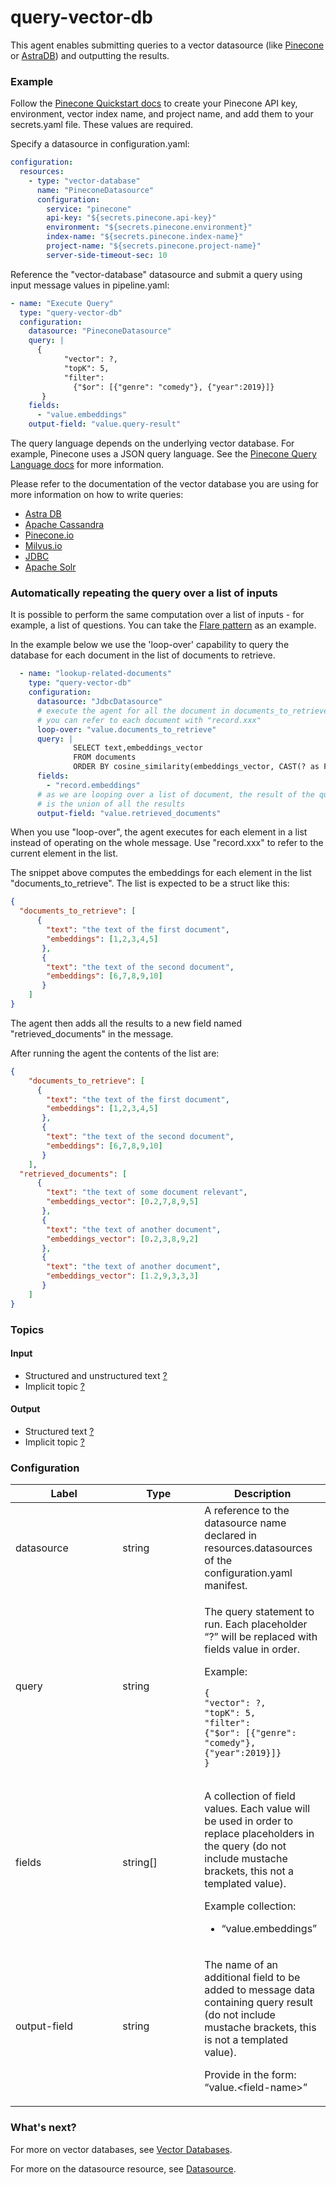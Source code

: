 # query-vector-db

This agent enables submitting queries to a vector datasource (like [Pinecone](https://docs.pinecone.io/) or [AstraDB](https://www.datastax.com/products/datastax-astra)) and outputting the results.

### Example

Follow the [Pinecone Quickstart docs](https://docs.pinecone.io/docs/quickstart) to create your Pinecone API key, environment, vector index name, and project name, and add them to your secrets.yaml file. These values are required.

Specify a datasource in configuration.yaml:

```yaml
configuration:
  resources:
    - type: "vector-database"
      name: "PineconeDatasource"
      configuration:
        service: "pinecone"
        api-key: "${secrets.pinecone.api-key}"
        environment: "${secrets.pinecone.environment}"
        index-name: "${secrets.pinecone.index-name}"
        project-name: "${secrets.pinecone.project-name}"
        server-side-timeout-sec: 10
```

Reference the "vector-database" datasource and submit a query using input message values in pipeline.yaml:

```yaml
- name: "Execute Query"
  type: "query-vector-db"
  configuration:
    datasource: "PineconeDatasource"
    query: |
      {
            "vector": ?,
            "topK": 5,
            "filter":
              {"$or": [{"genre": "comedy"}, {"year":2019}]}
       }
    fields:
      - "value.embeddings"
    output-field: "value.query-result"
```

The query language depends on the underlying vector database. For example, Pinecone uses a JSON query language. See the [Pinecone Query Language docs](https://docs.pinecone.io/docs/query-language) for more information.

Please refer to the documentation of the vector database you are using for more information on how to write queries:

- [Astra DB](../../configuration-resources/data-storage/astra.md)
- [Apache Cassandra](../../configuration-resources/data-storage/cassandra.md)
- [Pinecone.io](../../configuration-resources/data-storage/pinecone.md)
- [Milvus.io](../../configuration-resources/data-storage/milvus.md)
- [JDBC](../../configuration-resources/data-storage/jdbc.md)
- [Apache Solr](../../configuration-resources/data-storage/solr.md)

### Automatically repeating the query over a list of inputs

It is possible to perform the same computation over a list of inputs - for example, a list of questions.
You can take the [Flare pattern](../../building-applications/flare-pattern.md) as an example.

In the example below we use the 'loop-over' capability to query the database for each document in the list of documents to retrieve.

```yaml
  - name: "lookup-related-documents"
    type: "query-vector-db"
    configuration:
      datasource: "JdbcDatasource"
      # execute the agent for all the document in documents_to_retrieve
      # you can refer to each document with "record.xxx"
      loop-over: "value.documents_to_retrieve"
      query: |
              SELECT text,embeddings_vector
              FROM documents
              ORDER BY cosine_similarity(embeddings_vector, CAST(? as FLOAT ARRAY)) DESC LIMIT 5
      fields:
        - "record.embeddings"
      # as we are looping over a list of document, the result of the query
      # is the union of all the results
      output-field: "value.retrieved_documents"
```   

When you use "loop-over", the agent executes for each element in a list instead of operating on the whole message.
Use "record.xxx" to refer to the current element in the list.

The snippet above computes the embeddings for each element in the list "documents_to_retrieve". The list is expected to be a struct like this:

```json
{
  "documents_to_retrieve": [
      {
        "text": "the text of the first document",
        "embeddings": [1,2,3,4,5]
       },
       {
        "text": "the text of the second document",
        "embeddings": [6,7,8,9,10]
       }
    ]
}
```

The agent then adds all the results to a new field named "retrieved_documents" in the message.

After running the agent the contents of the list are:

```json
{
    "documents_to_retrieve": [
      {
        "text": "the text of the first document",
        "embeddings": [1,2,3,4,5]
       },
       {
        "text": "the text of the second document",
        "embeddings": [6,7,8,9,10]
       }
    ],
  "retrieved_documents": [
      {
        "text": "the text of some document relevant",
        "embeddings_vector": [0.2,7,8,9,5]
       },
       {
        "text": "the text of another document",
        "embeddings_vector": [0.2,3,8,9,2]
       },
       {
        "text": "the text of another document",
        "embeddings_vector": [1.2,9,3,3,3]
       }
    ]
}
```


### **Topics**

#### **Input**

* Structured and unstructured text [?](../agent-messaging.md#implicit-input-and-output-topics)
* Implicit topic [?](../agent-messaging.md#implicit-input-and-output-topics)

#### **Output**

* Structured text [?](../agent-messaging.md#implicit-input-and-output-topics)
* Implicit topic [?](../agent-messaging.md#implicit-input-and-output-topics)

### **Configuration**

<table><thead><tr><th width="155.33333333333331">Label</th><th width="115">Type</th><th>Description</th></tr></thead><tbody><tr><td>datasource</td><td>string</td><td>A reference to the datasource name declared in resources.datasources of the configuration.yaml manifest.</td></tr><tr><td>query</td><td>string</td><td><p>The query statement to run. Each placeholder “?” will be replaced with fields value in order.<br></p><p>Example:</p><pre><code>{
"vector": ?,
"topK": 5,
"filter":
{"$or": [{"genre": "comedy"}, {"year":2019}]}
}
</code></pre></td></tr><tr><td>fields</td><td>string[]</td><td><p>A collection of field values. Each value will be used in order to replace placeholders in the query (do not include mustache brackets, this not a templated value).<br></p><p>Example collection:</p><ul><li>“value.embeddings”</li></ul></td></tr><tr><td>output-field</td><td>string</td><td><p>The name of an additional field to be added to message data containing query result (do not include mustache brackets, this is not a templated value).</p><p></p><p>Provide in the form: “value.&#x3C;field-name>”</p></td></tr></tbody></table>

### What's next?

For more on vector databases, see [Vector Databases](../../building-applications/vector-databases.md).

For more on the datasource resource, see [Datasource](../../configuration-resources/data-storage/datasource.md).
